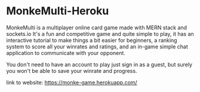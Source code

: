 # MonkeMulti-Heroku
MonkeMulti is a multiplayer online card game made with MERN stack and sockets.io
It's a fun and competitive game and quite simple to play, it has an interactive tutorial to make things a bit easier for beginners, 
a ranking system to score all your winrates and ratings, and an in-game simple chat application to communicate with your opponent.

You don't need to have an account to play just sign in as a guest, but surely you won't be able to save your winrate and progress.

link to website:
https://monke-game.herokuapp.com/
